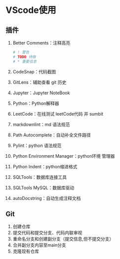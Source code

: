 # VScode使用

## 插件

1. Better Comments：注释高亮

    ```python
    # ! 警告
    # TODO 待做
    # * 重要信息
    ```

2. CodeSnap：代码截图
3. GitLens：辅助查看 git 历史
4. Jupyter：Jupyter NoteBook
5. Python：Python解释器
6. LeetCode：在线测试 leetCode代码 并 sumbit
7. markdownlint：md 语法规范
8. Path Autocomplete：自动补全文件路径
9. Pylint：python 语法规范
10. Python Environment Manager：python环境 管理器
11. Python Indent：python缩进格式
12. SQLTools：数据库连接工具
13. SQLTools MySQL：数据库驱动
14. autoDocstring：自动生成注释文档

## Git

1. 创建仓库
2. 提交代码和提交分支、代码内联审视
3. 重命名分支和创建副分支（提交信息,但不提交分支）
4. 合并副分支内容至main分支
5. 克隆现有仓库
